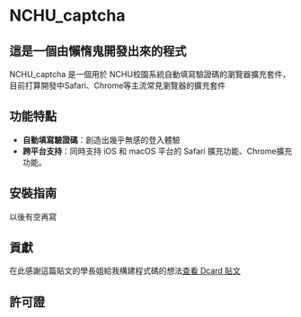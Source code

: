 # NCHU_captcha
## 這是一個由懶惰鬼開發出來的程式

NCHU_captcha 是一個用於 NCHU校園系統自動填寫驗證碼的瀏覽器擴充套件，目前打算開發中Safari、Chrome等主流常見瀏覽器的擴充套件

## 功能特點

- **自動填寫驗證碼**：創造出幾乎無感的登入體驗
- **跨平台支持**：同時支持 iOS 和 macOS 平台的 Safari 擴充功能、Chrome擴充功能。

## 安裝指南

以後有空再寫

## 貢獻

在此感謝這篇貼文的學長姐給我構建程式碼的想法[查看 Dcard 貼文](https://www.dcard.tw/f/nchu/p/253176849)

## 許可證







